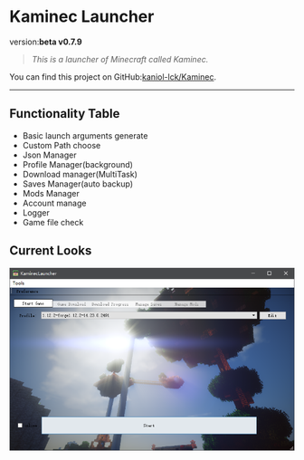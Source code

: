 # Kaminec Launcher

version:**beta v0.7.9**

> *This is a launcher of Minecraft called Kaminec.*
>

You can find this project on GitHub:[kaniol-lck/Kaminec](www.github.com/kaniol-lck/kaminec).

------

## Functionality Table

- Basic launch arguments  generate
- Custom Path choose
- Json Manager
- Profile Manager(background)
- Download manager(MultiTask)
- Saves Manager(auto backup)
- Mods Manager
- Account manage
- Logger
- Game file check


## Current Looks

![](main_window.png)